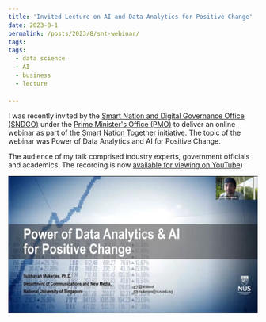 ```yaml
---
title: 'Invited Lecture on AI and Data Analytics for Positive Change'
date: 2023-8-1
permalink: /posts/2023/8/snt-webinar/
tags:
tags:
  - data science
  - AI
  - business
  - lecture
  
---
```


I was recently invited by the [Smart Nation and Digital Governance Office (SNDGO)](https://www.smartnation.gov.sg/about-smart-nation/sndgg/) under the [Prime Minister's Office (PMO)](https://www.pmo.gov.sg/) to deliver an online webinar as part of the [Smart Nation Together initiative](https://together.smartnation.gov.sg/). The topic of the webinar was Power of Data Analytics and AI for Positive Change.

The audience of my talk comprised industry experts, government officials and academics. The recording is now [available for viewing on YouTube](https://www.youtube.com/watch?v=oqAzQY3Czv4))

[![Data Storytelling for Business Masterclass](/assets/images/snt-webinar-screenshot.png)](https://www.youtube.com/watch?v=oqAzQY3Czv4)




